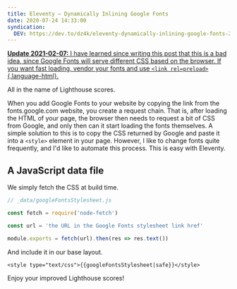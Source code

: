 ```yaml
---
title: Eleventy — Dynamically Inlining Google Fonts
date: 2020-07-24 14:33:00
syndication:
  DEV: https://dev.to/dz4k/eleventy-dynamically-inlining-google-fonts-2geg
---
```


 <ins> **Update <time>2021-02-07</time>:** I have learned since writing this post that this is a bad idea, since Google Fonts will serve different CSS based on the browser. If you want fast loading, vendor your fonts and use `<link rel=preload>`{.language-html}. </ins>

All in the name of Lighthouse scores.

When you add Google Fonts to your website by copying the link from the fonts.google.com website, you create a request chain. That is, after loading the HTML of your page, the browser then needs to request a bit of CSS from Google, and only then can it start loading the fonts themselves. A simple solution to this is to copy the CSS returned by Google and paste it into a `<style>` element in your page. However, I like to change fonts quite frequently, and I'd like to automate this process. This is easy with Eleventy.

## A JavaScript data file

We simply fetch the CSS at build time.

~~~js
// _data/googleFontsStylesheet.js

const fetch = require('node-fetch')

const url = 'the URL in the Google Fonts stylesheet link href'

module.exports = fetch(url).then(res => res.text())
~~~

And include it in our base layout.

~~~liquid
<style type="text/css">{{googleFontsStylesheet|safe}}</style>
~~~

Enjoy your improved Lighthouse scores!
